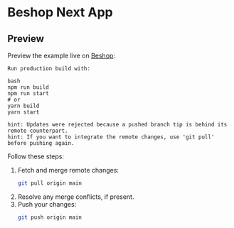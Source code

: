 # Beshop Next App

## Preview

Preview the example live on [Beshop](https://beshop-front.vercel.app/):

```
Run production build with:

bash
npm run build
npm run start
# or
yarn build
yarn start
```

    hint: Updates were rejected because a pushed branch tip is behind its remote counterpart.
    hint: If you want to integrate the remote changes, use 'git pull' before pushing again.

Follow these steps:

1. Fetch and merge remote changes:
   ```sh
   git pull origin main
   ```
2. Resolve any merge conflicts, if present.
3. Push your changes:
   ```sh
   git push origin main
   ```
